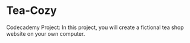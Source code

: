 # Tea-Cozy
Codecademy Project: In this project, you will create a fictional tea shop website on your own computer.
